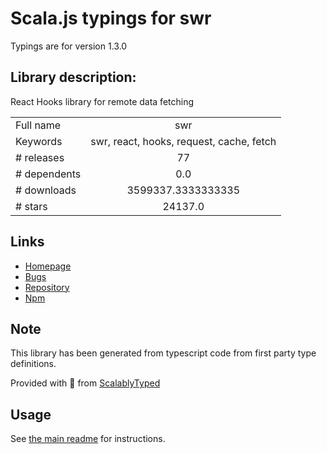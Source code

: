 
# Scala.js typings for swr

Typings are for version 1.3.0

## Library description:
React Hooks library for remote data fetching

|                    |                 |
| ------------------ | :-------------: |
| Full name          | swr |
| Keywords           | swr, react, hooks, request, cache, fetch |
| # releases         | 77 |
| # dependents       | 0.0 |
| # downloads        | 3599337.3333333335 |
| # stars            | 24137.0 |

## Links
- [Homepage](https://swr.vercel.app)
- [Bugs](https://github.com/vercel/swr/issues)
- [Repository](https://github.com/vercel/swr)
- [Npm](https://www.npmjs.com/package/swr)
    


## Note
This library has been generated from typescript code from first party type definitions.

Provided with :purple_heart: from [ScalablyTyped](https://github.com/oyvindberg/ScalablyTyped)

## Usage
See [the main readme](../../readme.md) for instructions.


